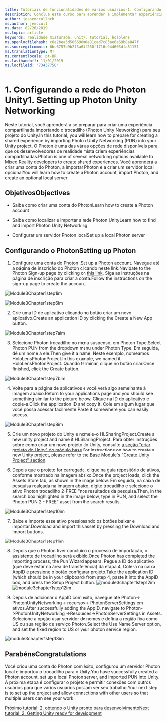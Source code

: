 ```yaml
---
title: Tutoriais de funcionalidades de vários usuários-1. Configurando a rede do Photon Unity
description: Conclua este curso para aprender a implementar experiências compartilhadas de vários usuários em um aplicativo do HoloLens 2.
author: jessemcculloch
ms.author: jemccull
ms.date: 02/26/2019
ms.topic: article
keywords: realidade misturada, unity, tutorial, hololens
ms.openlocfilehash: c6a2bea3d50669000e81cad7c83ae6a69b8a847f
ms.sourcegitcommit: 6bc6757b9b273a63f260f1716c944603dfa51151
ms.translationtype: MT
ms.contentlocale: pt-BR
ms.lasthandoff: 11/01/2019
ms.locfileid: "73437750"
---
```

#  <a name="1-setting-up-photon-unity-networking"></a><span data-ttu-id="731f7-105">1. Configurando a rede do Photon Unity</span><span class="sxs-lookup"><span data-stu-id="731f7-105">1. Setting up Photon Unity Networking</span></span>

<span data-ttu-id="731f7-106">Neste tutorial, você aprenderá a se preparar para criar uma experiência compartilhada importando o trocadilho (Photon Unity Networking) para seu projeto do Unity.</span><span class="sxs-lookup"><span data-stu-id="731f7-106">In this tutorial, you will learn how to prepare for creating a shared experience by importing Photon Unity Networking (PUN) into your Unity project.</span></span> <span data-ttu-id="731f7-107">O Photon é uma das várias opções de rede disponíveis para que os desenvolvedores de realidade mista criem experiências compartilhadas.</span><span class="sxs-lookup"><span data-stu-id="731f7-107">Photon is one of several networking options available to Mixed Reality developers to create shared experiences.</span></span> <span data-ttu-id="731f7-108">Você aprenderá a criar uma conta do Photon, a importar Photon e a criar um servidor local opcional</span><span class="sxs-lookup"><span data-stu-id="731f7-108">You will learn how to create a Photon account, import Photon, and create an optional local server</span></span>

## <a name="objectives"></a><span data-ttu-id="731f7-109">Objetivos</span><span class="sxs-lookup"><span data-stu-id="731f7-109">Objectives</span></span>

* <span data-ttu-id="731f7-110">Saiba como criar uma conta do Photon</span><span class="sxs-lookup"><span data-stu-id="731f7-110">Learn how to create a Photon account</span></span>

* <span data-ttu-id="731f7-111">Saiba como localizar e importar a rede Photon Unity</span><span class="sxs-lookup"><span data-stu-id="731f7-111">Learn how to find and import Photon Unity Networking</span></span>

* <span data-ttu-id="731f7-112">Configurar um servidor Photon local</span><span class="sxs-lookup"><span data-stu-id="731f7-112">Set up a local Photon server</span></span>

  

## <a name="setting-up-photon"></a><span data-ttu-id="731f7-113">Configurando o Photon</span><span class="sxs-lookup"><span data-stu-id="731f7-113">Setting up Photon</span></span>

1. <span data-ttu-id="731f7-114">Configure uma conta do [Photon](https://dashboard.photonengine.com//Account/SignUp) .</span><span class="sxs-lookup"><span data-stu-id="731f7-114">Set up a [Photon](https://dashboard.photonengine.com//Account/SignUp) account.</span></span> <span data-ttu-id="731f7-115">Navegue até a página de inscrição do Photon clicando neste [link](https://dashboard.photonengine.com//Account/SignUp).</span><span class="sxs-lookup"><span data-stu-id="731f7-115">Navigate to the Photon Sign-up page by clicking on [this link](https://dashboard.photonengine.com//Account/SignUp).</span></span> <span data-ttu-id="731f7-116">Siga as instruções na página de inscrição para criar a conta.</span><span class="sxs-lookup"><span data-stu-id="731f7-116">Follow the instructions on the sign-up page to create the account.</span></span> 
   

![Module3Chapter1step1im](images/module3chapter1step1im.PNG)

![Module3Chapter1step6im](images/module3chapter1step6im.PNG)

2. <span data-ttu-id="731f7-119">Crie uma ID de aplicativo clicando no botão criar um novo aplicativo.</span><span class="sxs-lookup"><span data-stu-id="731f7-119">Create an application ID by clicking the Create a New App button.</span></span>

![Module3Chapter1step7aim](images/module3chapter1step7aim.PNG)

3. <span data-ttu-id="731f7-121">Selecione Photon trocadilho no menu suspenso, em Photon Type.</span><span class="sxs-lookup"><span data-stu-id="731f7-121">Select Photon PUN from the dropdown menu under Photon Type.</span></span> <span data-ttu-id="731f7-122">Em seguida, dê um nome a ele.</span><span class="sxs-lookup"><span data-stu-id="731f7-122">Then give it a name.</span></span> <span data-ttu-id="731f7-123">Neste exemplo, nomeamos HoloLensPhotonProject.</span><span class="sxs-lookup"><span data-stu-id="731f7-123">In this example, we named it HoloLensPhotonProject.</span></span> <span data-ttu-id="731f7-124">Quando terminar, clique no botão criar.</span><span class="sxs-lookup"><span data-stu-id="731f7-124">Once finished, click the Create button.</span></span>

![Module3Chapter1step7bim](images/module3chapter1step7bim.PNG)

4. <span data-ttu-id="731f7-126">Volte para a página de aplicativos e você verá algo semelhante à imagem abaixo.</span><span class="sxs-lookup"><span data-stu-id="731f7-126">Return to your applications page and you should see something similar to the picture below.</span></span> <span data-ttu-id="731f7-127">Clique na ID do aplicativo e copie-a.</span><span class="sxs-lookup"><span data-stu-id="731f7-127">Click the application ID and copy it.</span></span> <span data-ttu-id="731f7-128">Cole em algum lugar que você possa acessar facilmente.</span><span class="sxs-lookup"><span data-stu-id="731f7-128">Paste it somewhere you can easily access.</span></span>  

![Module3Chapter1step8im](images/module3chapter1step8im.PNG)

5. <span data-ttu-id="731f7-130">Crie um novo projeto do Unity e nomeie-o HLSharingProject.</span><span class="sxs-lookup"><span data-stu-id="731f7-130">Create a new unity project and name it HLSharingProject.</span></span> <span data-ttu-id="731f7-131">Para obter instruções sobre como criar um novo projeto do Unity, consulte [a seção "criar projeto do Unity" do módulo base](https://docs.microsoft.com//windows/mixed-reality/mrlearning-base-ch1#create-new-unity-project).</span><span class="sxs-lookup"><span data-stu-id="731f7-131">For instructions on how to create a new Unity project, please refer to [the Base Module's "Create Unity Project" section](https://docs.microsoft.com//windows/mixed-reality/mrlearning-base-ch1#create-new-unity-project).</span></span> 

6. <span data-ttu-id="731f7-132">Depois que o projeto for carregado, clique na guia repositório de ativos, conforme mostrado na imagem abaixo.</span><span class="sxs-lookup"><span data-stu-id="731f7-132">Once the project loads, click the Assets Store tab, as shown in the image below.</span></span> <span data-ttu-id="731f7-133">Em seguida, na caixa de pesquisa realçada na imagem abaixo, digite trocadilho e selecione o ativo Photon trocadilho 2-FREE "nos resultados da pesquisa.</span><span class="sxs-lookup"><span data-stu-id="731f7-133">Then, in the search box highlighted in the image below, type in PUN, and select the Photon PUN 2 - FREE" asset from the search results.</span></span> 

![Module3Chapter1step10im](images/module3chapter1step10im.PNG)

7. <span data-ttu-id="731f7-135">Baixe e importe esse ativo pressionando os botões baixar e importar.</span><span class="sxs-lookup"><span data-stu-id="731f7-135">Download and import this asset by pressing the Download and Import buttons.</span></span>

![Module3Chapter1step11im](images/module3chapter1step11im.PNG)

8. <span data-ttu-id="731f7-137">Depois que o Photon tiver concluído o processo de importação, o assistente de trocadilho será exibido.</span><span class="sxs-lookup"><span data-stu-id="731f7-137">Once Photon has completed the importing process, the Pun Wizard appears.</span></span> <span data-ttu-id="731f7-138">Pegue a ID do aplicativo (que deve estar na área de transferência) da etapa 4, Cole-a na caixa AppID e pressione o botão configurar projeto.</span><span class="sxs-lookup"><span data-stu-id="731f7-138">Take the application ID (which should be in your clipboard) from step 4, paste it into the AppID box, and press the Setup Project button.</span></span> 
<span data-ttu-id="731f7-139">![module3chapter1step12im](images/module3chapter1step12im.PNG)</span><span class="sxs-lookup"><span data-stu-id="731f7-139">![module3chapter1step12im](images/module3chapter1step12im.PNG)</span></span>

9. <span data-ttu-id="731f7-140">Depois de adicionar o AppID com êxito, navegue até Photon-> PhotonUnityNetworking-> recursos-> PhotonServerSettings em ativos.</span><span class="sxs-lookup"><span data-stu-id="731f7-140">After successfully adding the AppID, navigate to Photon->PhotonUnityNetworking ->Resources->PhotonServerSettings in Assets.</span></span> <span data-ttu-id="731f7-141">Selecione a opção usar servidor de nomes e defina a região fixa como US ou sua região de serviço Photon.</span><span class="sxs-lookup"><span data-stu-id="731f7-141">Select the Use Name Server option, and set the fixed region to US or your photon service region.</span></span>

![module3chapter1step13im](images/module3chapter1step13im.PNG)

## <a name="congratulations"></a><span data-ttu-id="731f7-143">Parabéns</span><span class="sxs-lookup"><span data-stu-id="731f7-143">Congratulations</span></span>

<span data-ttu-id="731f7-144">Você criou uma conta do Photon com êxito, configurou um servidor Photon local e importou o trocadilho para o Unity.</span><span class="sxs-lookup"><span data-stu-id="731f7-144">You have successfully created a Photon account, set up a local Photon server, and imported PUN into Unity.</span></span> <span data-ttu-id="731f7-145">A próxima etapa é configurar o projeto e permitir conexões com outros usuários para que vários usuários possam ver seu trabalho.</span><span class="sxs-lookup"><span data-stu-id="731f7-145">Your next step is to set up the project and allow connections with other users so that multiple users can see your work.</span></span> 

<span data-ttu-id="731f7-146">[Próximo tutorial: 2. obtendo o Unity pronto para desenvolvimento](mrlearning-sharing(photon)-ch2.md)</span><span class="sxs-lookup"><span data-stu-id="731f7-146">[Next tutorial: 2. Getting Unity ready for development](mrlearning-sharing(photon)-ch2.md)</span></span>

